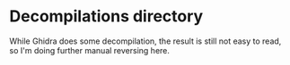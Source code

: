 # Decompilations directory

While Ghidra does some decompilation, the result is still not easy to
read, so I'm doing further manual reversing here.

